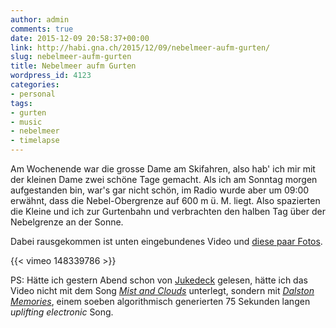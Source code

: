 ```yaml
---
author: admin
comments: true
date: 2015-12-09 20:58:37+00:00
link: http://habi.gna.ch/2015/12/09/nebelmeer-aufm-gurten/
slug: nebelmeer-aufm-gurten
title: Nebelmeer aufm Gurten
wordpress_id: 4123
categories:
- personal
tags:
- gurten
- music
- nebelmeer
- timelapse
---
```


Am Wochenende war die grosse Dame am Skifahren, also hab' ich mir mit der kleinen Dame zwei schöne Tage gemacht. Als ich am Sonntag morgen aufgestanden bin, war's gar nicht schön, im Radio wurde aber um 09:00 erwähnt, dass die Nebel-Obergrenze auf 600 m ü. M. liegt. Also spazierten die Kleine und ich zur Gurtenbahn und verbrachten den halben Tag über der Nebelgrenze an der Sonne.

Dabei rausgekommen ist unten eingebundenes Video und [diese paar Fotos](https://flic.kr/s/aHskpWP8Xq).

{{< vimeo 148339786 >}}

PS: Hätte ich gestern Abend schon von [Jukedeck](https://news.ycombinator.com/item?id=10706203) gelesen, hätte ich das Video nicht mit dem Song _[Mist and Clouds](http://freemusicarchive.org/music/Kai_Engel/The_Scope/Kai_Engel_-_The_Scope_-_01_Mist_and_Clouds)_ unterlegt, sondern mit _[Dalston Memories](https://www.jukedeck.com/share/092edc2bc620091dbcee26e1f4fa3b6c1204ae795ab516feb8462d943f99f3d6)_, einem soeben algorithmisch generierten 75 Sekunden langen _uplifting electronic_ Song.
